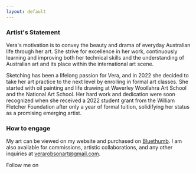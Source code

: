 ```yaml
---
layout: default
---
```


<h3> Artist's Statement </h3>

<p>Vera's motivation is to convey the beauty and drama of everyday Australian life through her art. She strive for excellence in her work, continuously learning and improving both her technical skills and the understanding of Australian art and its place within the international art scene.</p>

<p>Sketching has been a lifelong passion for Vera, and in 2022 she decided to take her art practice to the next level by enrolling in formal art classes. She started with oil painting and life drawing at Waverley Woollahra Art School and the National Art School. Her hard work and dedication were soon recognized when she received a 2022 student grant from the William Fletcher Foundation after only a year of formal tuition, solidifying her status as a promising emerging artist.</p>

<h3>How to engage</h3>

<p>My art can be viewed on my website and purchased on <a href="https://bluethumb.com.au/vera-robson">Bluethumb</a>. I am also available for commissions, artistic collaborations, and any other inquiries at <a href = "mailto:verarobsonart@gmail.com">verarobsonart@gmail.com</a>.</p>

<p>Follow me on <a href="https://www.instagram.com/verarobsonart/>Instagram</a> to see more works and updates</p>



